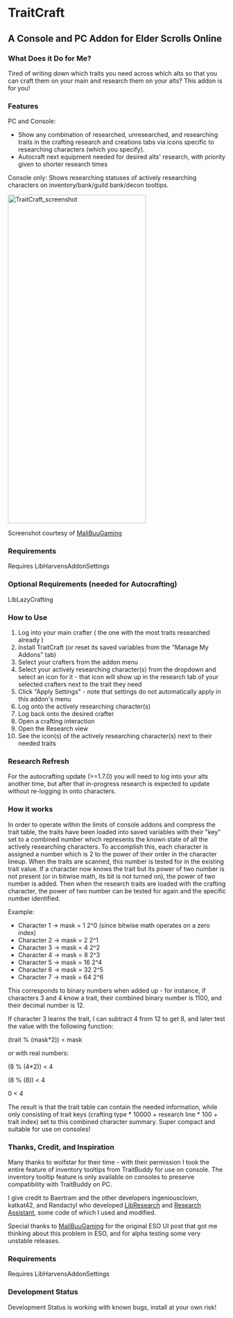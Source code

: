 # TraitCraft

## A Console and PC Addon for Elder Scrolls Online

### What Does it Do for Me?

Tired of writing down which traits you need across which alts so that you can craft them on your main and research them on your alts?  This addon is for you!

### Features
PC and Console: 
* Show any combination of researched, unresearched, and researching traits in the crafting research and creations tabs via icons specific to researching characters (which you specify).
* Autocraft next equipment needed for desired alts' research, with priority given to shorter research times

Console only: Shows researching statuses of actively researching characters on inventory/bank/guild bank/decon tooltips.

<img width="318" height="756" alt="TraitCraft_screenshot" src="https://github.com/user-attachments/assets/5fe33590-cdb0-4c8e-9774-f14feb4768b1" />

Screenshot courtesy of [MaliBuuGaming](https://www.esoui.com/forums/member.php?u=83968)

### Requirements
Requires LibHarvensAddonSettings

### Optional Requirements (needed for Autocrafting)
LibLazyCrafting

### How to Use
1. Log into your main crafter ( the one with the most traits researched already )
2. Install TraitCraft (or reset its saved variables from the "Manage My Addons" tab)
3. Select your crafters from the addon menu
4. Select your actively researching character(s) from the dropdown and select an icon for it - that icon will show up in the research tab of your selected crafters next to the trait they need
5. Click "Apply Settings" - note that settings do not automatically apply in this addon's menu
6. Log onto the actively researching character(s)
7. Log back onto the desired crafter
8. Open a crafting interaction
9. Open the Research view
10. See the icon(s) of the actively researching character(s) next to their needed traits

### Research Refresh
For the autocrafting update (>=1.7.0) you will need to log into your alts another time, but after that in-progress research is expected to update without re-logging in onto characters.

### How it works

In order to operate within the limits of console addons and compress the trait table, the traits have been loaded into saved variables with their "key" set to a combined number which represents the known state of all the actively researching characters.  To accomplish this, each character is assigned a number which is 2 to the power of their order in the character lineup.  When the traits are scanned, this number is tested for in the existing trait value.  If a character now knows the trait but its power of two number is not present (or in bitwise math, its bit is not turned on), the power of two number is added.  Then when the research traits are loaded with the crafting character, the power of two number can be tested for again and the specific number identified.

Example:
* Character 1 → mask = 1   2^0 (since bitwise math operates on a zero index)
* Character 2 → mask = 2   2^1
* Character 3 → mask = 4   2^2
* Character 4 → mask = 8   2^3
* Character 5 → mask = 16  2^4
* Character 6 → mask = 32  2^5
* Character 7 → mask = 64  2^6

This corresponds to binary numbers when added up - for instance, if characters 3 and 4 know a trait, their combined binary number is 1100, and their decimal number is 12.

If character 3 learns the trait, I can subtract 4 from 12 to get 8, and later test the value with the following function:

(trait % (mask*2)) < mask

or with real numbers:

(8 % (4*2)) < 4  

(8 % (8)) < 4

0 < 4

The result is that the trait table can contain the needed information, while only consisting of trait keys (crafting type * 10000 + research line * 100 + trait index) set to this combined character summary.  Super compact and suitable for use on consoles!

### Thanks, Credit, and Inspiration

Many thanks to wolfstar for their time - with their permission I took the entire feature of inventory tooltips from TraitBuddy for use on console.  The inventory tooltip feature is only available on consoles to preserve compatibility with TraitBuddy on PC.

I give credit to Baertram and the other developers ingeniousclown, katkat42, and Randactyl who developed [LibResearch](https://www.esoui.com/downloads/info517-LibResearch.html) and [Research Assistant](https://www.esoui.com/downloads/info111-ResearchAssistantFindyourresearchableitems.html), some code of which I used and modified.  

Special thanks to [MaliBuuGaming](https://www.esoui.com/forums/member.php?u=83968) for the original ESO UI post that got me thinking about this problem in ESO, and for alpha testing some very unstable releases. 

### Requirements

Requires LibHarvensAddonSettings

### Development Status

Development Status is working with known bugs, install at your own risk!
